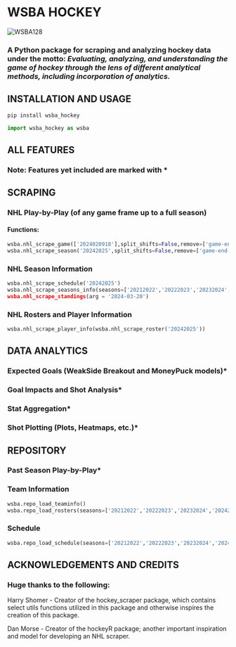 # WSBA HOCKEY
![WSBA128](https://github.com/user-attachments/assets/4f349728-b99d-4e03-9d77-95cd177fefe2)

### A Python package for scraping and analyzing hockey data under the motto: ***Evaluating, analyzing, and understanding the game of hockey through the lens of different analytical methods, including incorporation of analytics.***

## INSTALLATION AND USAGE
```bash
pip install wsba_hockey
```

```python
import wsba_hockey as wsba
```

## ALL FEATURES
### Note: Features yet included are marked with *


## SCRAPING
### NHL Play-by-Play (of any game frame up to a full season)
#### Functions:

```python
wsba.nhl_scrape_game(['2024020918'],split_shifts=False,remove=['game-end'])
wsba.nhl_scrape_season('20242025',split_shifts=False,remove=['game-end'],local=True)
```

### NHL Season Information

```python
wsba.nhl_scrape_schedule('20242025')
wsba.nhl_scrape_seasons_info(seasons=['20212022','20222023','20232024','20242025])
wsba.nhl_scrape_standings(arg = '2024-03-20')
```

### NHL Rosters and Player Information

```python
wsba.nhl_scrape_player_info(wsba.nhl_scrape_roster('20242025'))
```

## DATA ANALYTICS
### Expected Goals (WeakSide Breakout and MoneyPuck models)*
### Goal Impacts and Shot Analysis*
### Stat Aggregation*
### Shot Plotting (Plots, Heatmaps, etc.)*

## REPOSITORY 
### Past Season Play-by-Play*
### Team Information
```python
wsba.repo_load_teaminfo()
wsba.repo_load_rosters(seasons=['20212022','20222023','20232024','20242025])
```
### Schedule
```python
wsba.repo_load_schedule(seasons=['20212022','20222023','20232024','20242025])
```

## ACKNOWLEDGEMENTS AND CREDITS 
### Huge thanks to the following:
Harry Shomer - Creator of the hockey_scraper package, which contains select utils functions utilized in this package and otherwise inspires the creation of this package.

Dan Morse - Creator of the hockeyR package; another important inspiration and model for developing an NHL scraper.
